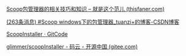 [Scoop包管理器的相关技巧和知识 – 就是这个范儿 (thisfaner.com)](https://www.thisfaner.com/p/scoop/)

[(263条消息) #Scoop windows下的包管理器_tuanzi+的博客-CSDN博客](https://blog.csdn.net/qq_40302536/article/details/116097541)

[ScoopInstaller · GitCode](https://gitcode.net/mirrors/ScoopInstaller)

[glimmer/scoopInstaller - 码云 - 开源中国 (gitee.com)](https://gitee.com/glsnames/scoop-installer)

